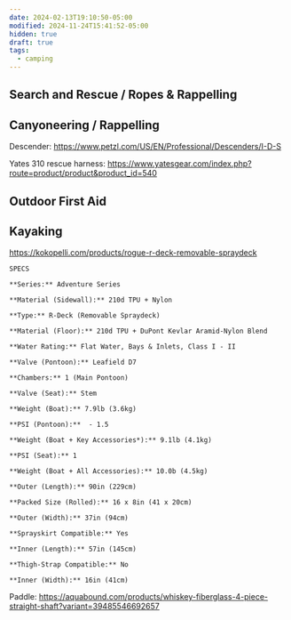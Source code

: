 ```yaml
---
date: 2024-02-13T19:10:50-05:00
modified: 2024-11-24T15:41:52-05:00
hidden: true
draft: true
tags:
  - camping
---
```

## Search and Rescue / Ropes & Rappelling

## Canyoneering / Rappelling

Descender: <https://www.petzl.com/US/EN/Professional/Descenders/I-D-S>

Yates 310 rescue harness: <https://www.yatesgear.com/index.php?route=product/product&product_id=540>

## Outdoor First Aid

## Kayaking

<https://kokopelli.com/products/rogue-r-deck-removable-spraydeck>

```
SPECS

**Series:** Adventure Series

**Material (Sidewall):** 210d TPU + Nylon

**Type:** R-Deck (Removable Spraydeck) 

**Material (Floor):** 210d TPU + DuPont Kevlar Aramid-Nylon Blend

**Water Rating:** Flat Water, Bays & Inlets, Class I - II

**Valve (Pontoon):** Leafield D7

**Chambers:** 1 (Main Pontoon)

**Valve (Seat):** Stem

**Weight (Boat):** 7.9lb (3.6kg)

**PSI (Pontoon):**  - 1.5

**Weight (Boat + Key Accessories*):** 9.1lb (4.1kg)

**PSI (Seat):** 1

**Weight (Boat + All Accessories):** 10.0b (4.5kg) 

**Outer (Length):** 90in (229cm)

**Packed Size (Rolled):** 16 x 8in (41 x 20cm)

**Outer (Width):** 37in (94cm)

**Sprayskirt Compatible:** Yes

**Inner (Length):** 57in (145cm)

**Thigh-Strap Compatible:** No

**Inner (Width):** 16in (41cm)
```

Paddle: <https://aquabound.com/products/whiskey-fiberglass-4-piece-straight-shaft?variant=39485546692657>
